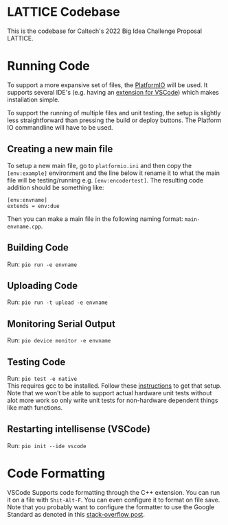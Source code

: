 # LATTICE Codebase
This is the codebase for Caltech's 2022 Big Idea Challenge Proposal LATTICE.

# Running Code

To support a more expansive set of files, the [PlatformIO](https://docs.platformio.org/en/latest/what-is-platformio.html) will be used. It supports several IDE's (e.g. having an [extension for VSCode](https://docs.platformio.org/en/latest/integration/ide/index.html#desktop-ides)) which makes installation simple.

To support the running of multiple files and unit testing, the setup is slightly less straightforward than pressing the build or deploy buttons. The Platform IO commandline will have to be used.

## Creating a new main file
To setup a new main file, go to `platformio.ini` and then copy the `[env:example]` environment and the line below it rename it to what the main file will be testing/running e.g. `[env:encodertest]`. The resulting code addition should be something like:

```
[env:envname]
extends = env:due
```

Then you can make a main file in the following naming format: `main-envname.cpp`. 

## Building Code
Run: `pio run -e envname`

## Uploading Code
Run: `pio run -t upload -e envname`

## Monitoring Serial Output
Run: `pio device monitor -e envname`

## Testing Code
Run: `pio test -e native`  
This requires gcc to be installed. Follow these [instructions](https://docs.platformio.org/en/latest/platforms/native.html) to get that setup. Note that we won't be able to support actual hardware unit tests without alot more work so only write unit tests for non-hardware dependent things like math functions. 

## Restarting intellisense (VSCode)
Run: `pio init --ide vscode`

# Code Formatting
VSCode Supports code formatting through the C++ extension. You can run it on a file with `Shit-Alt-F`. You can even configure it to format on file save. Note that you probably want to configure the formatter to use the Google Standard as denoted in this [stack-overflow post](https://stackoverflow.com/a/50489812).